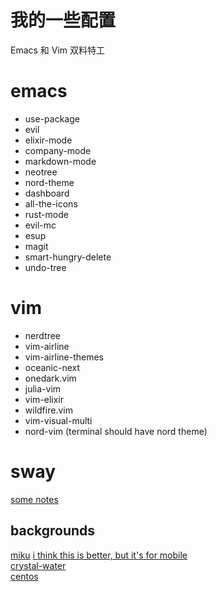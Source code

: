 # 我的一些配置
Emacs 和 Vim 双料特工

# emacs
- use-package
- evil
- elixir-mode
- company-mode
- markdown-mode
- neotree
- nord-theme
- dashboard
- all-the-icons
- rust-mode
- evil-mc
- esup
- magit
- smart-hungry-delete
- undo-tree

# vim
- nerdtree
- vim-airline
- vim-airline-themes
- oceanic-next
- onedark.vim
- julia-vim
- vim-elixir
- wildfire.vim
- vim-visual-multi
- nord-vim (terminal should have nord theme)

# sway
[some notes](dongdigua.github.io/org_html/wayland)
## backgrounds
[miku](https://wallpapers.com/wallpapers/cute-blue-aesthetic-hatsune-miku-hd-8n3mld5aokfzhjn3.html)
    [i think this is better, but it's for mobile](https://wallpapers.com/wallpapers/cute-blue-aesthetic-hatsune-miku-hd-8n3mld5aokfzhjn3.html)<br>
[crystal-water](https://www.reddit.com/r/wallpaper/comments/wid6qs/crystal_water_theme_1920x1080/)<br>
[centos](https://wallpaperaccess.com/download/centos-2768386)<br>

